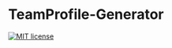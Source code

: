 # TeamProfile-Generator

[![MIT license](https://img.shields.io/badge/license-MIT-blue.svg)](https://mit-license.org/)

